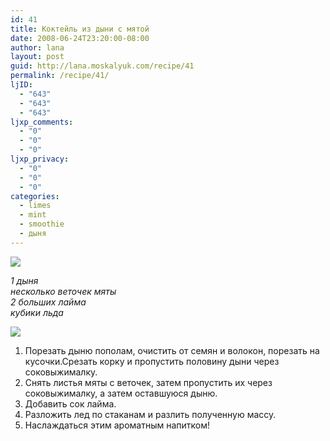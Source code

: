 ```yaml
---
id: 41
title: Коктейль из дыни с мятой
date: 2008-06-24T23:20:00-08:00
author: lana
layout: post
guid: http://lana.moskalyuk.com/recipe/41
permalink: /recipe/41/
ljID:
  - "643"
  - "643"
  - "643"
ljxp_comments:
  - "0"
  - "0"
  - "0"
ljxp_privacy:
  - "0"
  - "0"
  - "0"
categories:
  - limes
  - mint
  - smoothie
  - дыня
---
```

![](http://farm4.static.flickr.com/3184/2609234469_3e7ef9bd56.jpg?v=0)

_1 дыня  
несколько веточек мяты  
2 больших лайма  
кубики льда_

![](http://farm4.static.flickr.com/3062/2610066442_d8ff467d7a.jpg?v=0) 

1. Порезать дыню пополам, очистить от семян и волокон, порезать на кусочки.Срезать корку и пропустить половину дыни через соковыжималку.  
2. Снять листья мяты с веточек, затем пропустить их через соковыжималку, а затем оставшуюся дыню.  
3. Добавить сок лайма.  
4. Разложить лед по стаканам и разлить полученную массу.  
5. Наслаждаться этим ароматным напитком!